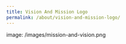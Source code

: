 ```yaml
---
title: Vision And Mission Logo
permalink: /about/vision-and-mission-logo/
---
```


image: /images/mission-and-vision.png
